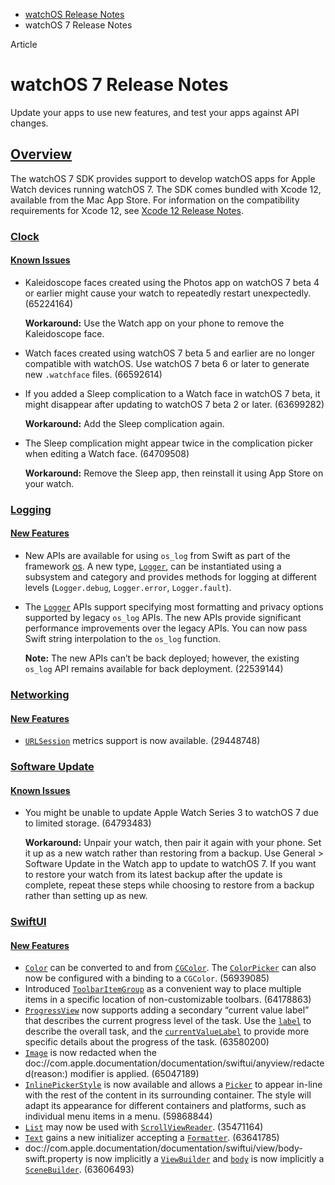- [watchOS Release Notes](https://developer.apple.com/documentation/watchos-release-notes)
- watchOS 7 Release Notes

Article

# watchOS 7 Release Notes

Update your apps to use new features, and test your apps against API changes.

## [Overview](https://developer.apple.com/documentation/watchos-release-notes/watchos-7-release-notes#overview)

The watchOS 7 SDK provides support to develop watchOS apps for Apple Watch devices running watchOS 7. The SDK comes bundled with Xcode 12, available from the Mac App Store. For information on the compatibility requirements for Xcode 12, see [Xcode 12 Release Notes](https://developer.apple.com/documentation/Xcode-Release-Notes/xcode-12-release-notes).

### [Clock](https://developer.apple.com/documentation/watchos-release-notes/watchos-7-release-notes#Clock)

#### [Known Issues](https://developer.apple.com/documentation/watchos-release-notes/watchos-7-release-notes#Known-Issues)

- Kaleidoscope faces created using the Photos app on watchOS 7 beta 4 or earlier might cause your watch to repeatedly restart unexpectedly. (65224164)

  **Workaround:** Use the Watch app on your phone to remove the Kaleidoscope face.
- Watch faces created using watchOS 7 beta 5 and earlier are no longer compatible with watchOS. Use watchOS 7 beta 6 or later to generate new `.watchface` files. (66592614)
- If you added a Sleep complication to a Watch face in watchOS 7 beta, it might disappear after updating to watchOS 7 beta 2 or later. (63699282)

  **Workaround:** Add the Sleep complication again.
- The Sleep complication might appear twice in the complication picker when editing a Watch face. (64709508)

  **Workaround:** Remove the Sleep app, then reinstall it using App Store on your watch.

### [Logging](https://developer.apple.com/documentation/watchos-release-notes/watchos-7-release-notes#Logging)

#### [New Features](https://developer.apple.com/documentation/watchos-release-notes/watchos-7-release-notes#New-Features)

- New APIs are available for using `os_log` from Swift as part of the framework [os](https://developer.apple.com/documentation/os). A new type, [`Logger`](https://developer.apple.com/documentation/os/Logger), can be instantiated using a subsystem and category and provides methods for logging at different levels (`Logger.debug`, `Logger.error`, `Logger.fault`).
- The [`Logger`](https://developer.apple.com/documentation/os/Logger) APIs support specifying most formatting and privacy options supported by legacy `os_log` APIs. The new APIs provide significant performance improvements over the legacy APIs. You can now pass Swift string interpolation to the `os_log` function.

  **Note:** The new APIs can’t be back deployed; however, the existing `os_log` API remains available for back deployment. (22539144)

### [Networking](https://developer.apple.com/documentation/watchos-release-notes/watchos-7-release-notes#Networking)

#### [New Features](https://developer.apple.com/documentation/watchos-release-notes/watchos-7-release-notes#New-Features)

- [`URLSession`](https://developer.apple.com/documentation/Foundation/URLSession) metrics support is now available. (29448748)

### [Software Update](https://developer.apple.com/documentation/watchos-release-notes/watchos-7-release-notes#Software-Update)

#### [Known Issues](https://developer.apple.com/documentation/watchos-release-notes/watchos-7-release-notes#Known-Issues)

- You might be unable to update Apple Watch Series 3 to watchOS 7 due to limited storage. (64793483)

  **Workaround:** Unpair your watch, then pair it again with your phone. Set it up as a new watch rather than restoring from a backup. Use General > Software Update in the Watch app to update to watchOS 7. If you want to restore your watch from its latest backup after the update is complete, repeat these steps while choosing to restore from a backup rather than setting up as new.

### [SwiftUI](https://developer.apple.com/documentation/watchos-release-notes/watchos-7-release-notes#SwiftUI)

#### [New Features](https://developer.apple.com/documentation/watchos-release-notes/watchos-7-release-notes#New-Features)

- [`Color`](https://developer.apple.com/documentation/SwiftUI/Color) can be converted to and from [`CGColor`](https://developer.apple.com/documentation/uikit/uicolor/1621943-cgcolor). The [`ColorPicker`](https://developer.apple.com/documentation/SwiftUI/ColorPicker) can also now be configured with a binding to a `CGColor`. (56939085)
- Introduced [`ToolbarItemGroup`](https://developer.apple.com/documentation/SwiftUI/ToolbarItemGroup) as a convenient way to place multiple items in a specific location of non-customizable toolbars. (64178863)
- [`ProgressView`](https://developer.apple.com/documentation/SwiftUI/ProgressView) now supports adding a secondary “current value label” that describes the current progress level of the task. Use the [`label`](https://developer.apple.com/documentation/SwiftUI/ProgressViewStyleConfiguration/label-swift.property) to describe the overall task, and the [`currentValueLabel`](https://developer.apple.com/documentation/SwiftUI/ProgressViewStyleConfiguration/currentValueLabel-swift.property) to provide more specific details about the progress of the task. (63580200)
- [`Image`](https://developer.apple.com/documentation/SwiftUI/Image) is now redacted when the doc://com.apple.documentation/documentation/swiftui/anyview/redacted(reason:) modifier is applied. (65047189)
- [`InlinePickerStyle`](https://developer.apple.com/documentation/SwiftUI/InlinePickerStyle) is now available and allows a [`Picker`](https://developer.apple.com/documentation/SwiftUI/Picker) to appear in-line with the rest of the content in its surrounding container. The style will adapt its appearance for different containers and platforms, such as individual menu items in a menu. (59868844)
- [`List`](https://developer.apple.com/documentation/SwiftUI/List) may now be used with [`ScrollViewReader`](https://developer.apple.com/documentation/SwiftUI/ScrollViewReader). (35471164)
- [`Text`](https://developer.apple.com/documentation/SwiftUI/Text) gains a new initializer accepting a [`Formatter`](https://developer.apple.com/documentation/Foundation/Formatter). (63641785)
- doc://com.apple.documentation/documentation/swiftui/view/body-swift.property is now implicitly a [`ViewBuilder`](https://developer.apple.com/documentation/SwiftUI/ViewBuilder) and [`body`](https://developer.apple.com/documentation/SwiftUI/App/body-swift.property) is now implicitly a [`SceneBuilder`](https://developer.apple.com/documentation/SwiftUI/SceneBuilder). (63606493)
